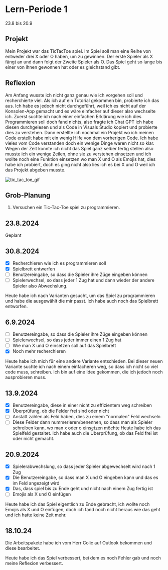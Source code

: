  # Lern-Periode 1

23.8 bis 20.9
## Projekt
Mein Projekt war das TicTacToe spiel. Im Spiel soll man eine Reihe von entweder drei X oder O haben, um zu gewinnen. Der erste Spieler als X fängt an und dann folgt der Zweite Spieler als O. Das Spiel geht so lange bis einer von ihnen gewonnen hat oder es gleichstand gibt.

## Reflexion
Am Anfang wusste ich nicht ganz genau wie ich vorgehen soll und recherchierte viel. Als ich auf ein Tutorial gekommen bin, probierte ich das aus. Ich habe es jedoch nicht durchgeführt, weil ich es nicht auf der Konsolen-App gemacht und es wäre einfacher auf dieser also wechselte ich. Zuerst suchte ich nach einer einfachen Erklärung wie ich dies Programmieren soll doch fand nichts, also fragte ich Chat GPT ich habe diesen durchgelesen und als Code in Visuals Studio kopiert und probierte dies zu verstehen. Dann erstellte ich nochmal ein Projekt wo ich meinen Code erstellt habe mit ein wenig Hilfe von dem vorherigen Code. Ich habe vieles vom Code verstanden doch ein wenige Dinge waren nicht so klar. Wegen der Zeit konnte ich nicht das Spiel ganz selber fertig stellen also musste ich ein wenige Zeilen, ohne sie zu verstehen einsetzen und ich wollte noch eine Funktion einsetzen wo man X und O als Emojis hat, dies habe ich probiert, doch es ging nicht also lies ich es bei X und O weil ich das Projekt abgeben musste.



![tic_tac_toe_gif](https://github.com/user-attachments/assets/b23e3af1-bbfb-404a-bf2a-b8c9c3b80042)


## Grob-Planung

1.  Versuchen ein Tic-Tac-Toe spiel zu programmieren. 


## 23.8.2024

Geplant 

## 30.8.2024

- [x] Recherchieren wie ich es programmieren soll
- [x] Spielbrett entwerfen
- [ ] Benutzereingabe, so dass die Spieler ihre Züge eingeben können
- [ ] Spielerwechsel, so dass jeder 1 Zug hat und dann wieder der andere Spieler also Abwechslung.

 Heute habe ich nach Varianten gesucht, um das Spiel zu programmieren und habe die ausgewählt die mir passt. Ich habe auch noch das Spielbrett entworfen.

## 6.9.2024
- [ ] Benutzereingabe, so dass die Spieler ihre Züge eingeben können
- [ ] Spielerwechsel, so dass jeder immer einen 1 Zug hat
- [ ]  Wie man X und O einsetzen soll auf das Spielbrett
- [x] Noch mehr recherchieren

Heute habe ich mich für eine andere Variante entschieden. Bei dieser neuen Variante suchte ich nach einem einfacheren weg, so dass ich nicht so viel code muss, schreiben. Ich bin auf eine Idee gekommen, die ich jedoch noch ausprobieren muss.

## 13.9.2024
- [x] Benutzereingabe, diese in einer nicht zu effizientem weg schreiben
- [x] Überprüfung, ob die Felder frei sind oder nicht
- [ ] Anstatt zahlen als Feld haben, dies zu einem "normalen" Feld wechseln
- [ ] Diese Felder dann nummerieren/benennen, so dass man als Spieler schreiben kann, wo man x oder o einsetzen möchte
Heute habe ich das Spielfeld gestaltet. Ich habe auch die Überprüfung, ob das Feld frei ist oder nicht gemacht.

## 20.9.2024
- [x] Spielerabwechslung, so dass jeder Spieler abgewechselt wird nach 1 Zug
- [x] Die Benutzereingabe, so dass man X und O eingeben kann und das es im Feld angezeigt wird
- [x] Das, dass spiel bis zu Ende geht und nicht nach einem Zug fertig ist
- [ ] Emojis als X und O einfügen

Heute habe ich das Spiel eigentlich zu Ende gebracht, ich wollte noch Emojis als X und O einfügen, doch ich fand noch nicht heraus wie das geht und ich hatte keine Zeit mehr.

## 18.10.24
Die Arbeitspakete habe ich vom Herr Colic auf Outlook bekommen und diese bearbeitet.

Heute habe ich das Spiel verbessert, bei dem es noch Fehler gab und noch meine Reflexion verbessert.


